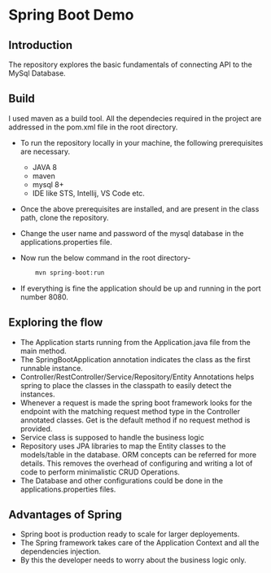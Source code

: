 # Spring Boot Demo

## Introduction

The repository explores the basic fundamentals of connecting API to the MySql Database.

## Build

I used maven as a build tool. All the dependecies required in the project are addressed in the pom.xml file in the root directory.

* To run the repository locally in your machine, the following prerequisites are necessary.
  * JAVA 8
  * maven
  * mysql 8+
  * IDE like STS, Intellij, VS Code etc.
* Once the above prerequisites are installed, and are present in the class path, clone the repository.
* Change the user name and password of the mysql database in the applications.properties file.
* Now run the below command in the root directory-

    ```bash
        mvn spring-boot:run
    ```

* If everything is fine the application should be up and running in the port number 8080.

## Exploring the flow

* The Application starts running from the Application.java file from the main method.
* The SpringBootApplication annotation indicates the class as the first runnable instance.
* Controller/RestController/Service/Repository/Entity Annotations helps spring to place the classes in the classpath to easily detect the instances.
* Whenever a request is made the spring boot framework looks for the endpoint with the matching request method type in the Controller annotated classes. Get is the default method if no request method is provided.
* Service class is supposed to handle the business logic
* Repository uses JPA libraries to map the Entity classes to the models/table in the database. ORM concepts can be referred for more details. This removes the overhead of configuring and writing a lot of code to perform minimalistic CRUD Operations.
* The Database and other configurations could be done in the applications.properties files.

## Advantages of Spring

* Spring boot is production ready to scale for larger deployements.
* The Spring framework takes care of the Application Context and all the dependencies injection.
* By this the developer needs to worry about the business logic only.